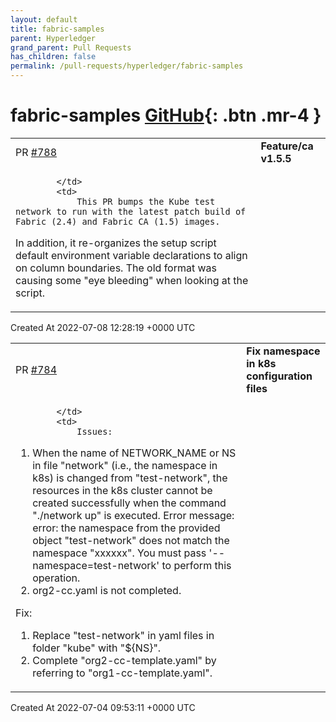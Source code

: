 ```yaml
---
layout: default
title: fabric-samples
parent: Hyperledger
grand_parent: Pull Requests
has_children: false
permalink: /pull-requests/hyperledger/fabric-samples
---
```


# fabric-samples <span class="fs-3 right-align">[GitHub](https://github.com/hyperledger/fabric-samples){: .btn .mr-4 }</span>


<div>
    <table>
        <tr>
            <td>
                PR <a href="https://github.com/hyperledger/fabric-samples/pull/788" class=".btn">#788</a>
            </td>
            <td>
                <b>
                    Feature/ca v1.5.5
                </b>
            </td>
        </tr>
        <tr>
            <td>
                
            </td>
            <td>
                This PR bumps the Kube test network to run with the latest patch build of Fabric (2.4) and Fabric CA (1.5) images. 

In addition, it re-organizes the setup script default environment variable declarations to align on column boundaries.  The old format was causing some "eye bleeding" when looking at the script.
            </td>
        </tr>
    </table>
    <div class="right-align">
        Created At 2022-07-08 12:28:19 +0000 UTC
    </div>
</div>

<div>
    <table>
        <tr>
            <td>
                PR <a href="https://github.com/hyperledger/fabric-samples/pull/784" class=".btn">#784</a>
            </td>
            <td>
                <b>
                    Fix namespace in k8s configuration files
                </b>
            </td>
        </tr>
        <tr>
            <td>
                
            </td>
            <td>
                Issues:
1. When the name of NETWORK_NAME or NS in file "network" (i.e., the namespace in k8s) is changed from "test-network", the resources in the k8s cluster cannot be created successfully when the command "./network up" is executed.
Error message: error: the namespace from the provided object "test-network" does not match the namespace "xxxxxx". You must pass '--namespace=test-network' to perform this operation.
2. org2-cc.yaml is not completed.

Fix:
1. Replace "test-network" in yaml files in folder "kube" with "${NS}".
2. Complete "org2-cc-template.yaml" by referring to "org1-cc-template.yaml".
            </td>
        </tr>
    </table>
    <div class="right-align">
        Created At 2022-07-04 09:53:11 +0000 UTC
    </div>
</div>

